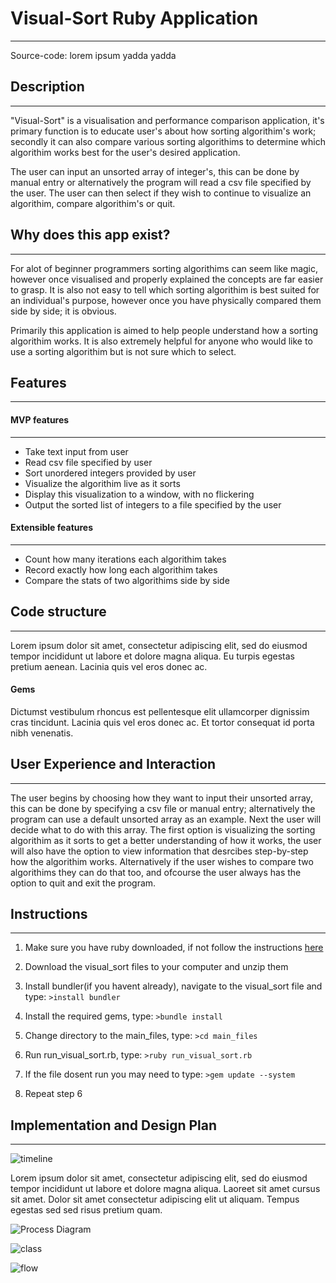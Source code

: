 # Visual-Sort Ruby Application
***
Source-code: lorem ipsum yadda yadda

## Description
***
"Visual-Sort" is a visualisation and performance comparison application, it's primary function is to educate user's about how sorting algorithim's work; secondly it can also compare various sorting algorithims to determine which algorithim works best for the user's desired application.

The user can input an unsorted array of integer's, this can be done by manual entry or alternatively the program will read a csv file specified by the user. The user can then select if they wish to continue to visualize an algorithim, compare algorithim's or quit.

## Why does this app exist?
***
For alot of beginner programmers sorting algorithims can seem like magic, however once visualised and properly explained the concepts are far easier to grasp. It is also not easy to tell which sorting algorithim is best suited for an individual's purpose, however once you have physically compared them side by side; it is obvious. 

Primarily this application is aimed to help people understand how a sorting algorithim works. It is also extremely helpful for anyone who would like to use a sorting algorithim but is not sure which to select.


## Features
***

#### MVP features
***
+ Take text input from user
+ Read csv file specified by user
+ Sort unordered integers provided by user
+ Visualize the algorithim live as it sorts
+ Display this visualization to a window, with no flickering 
+ Output the sorted list of integers to a file specified by the user

#### Extensible features
***
+ Count how many iterations each algorithim takes
+ Record exactly how long each algorithim takes
+ Compare the stats of two algorithims side by side


## Code structure
***
Lorem ipsum dolor sit amet, consectetur adipiscing elit, sed do eiusmod tempor incididunt ut labore et dolore magna aliqua. Eu turpis egestas pretium aenean. Lacinia quis vel eros donec ac. 

#### Gems

Dictumst vestibulum rhoncus est pellentesque elit ullamcorper dignissim cras tincidunt. Lacinia quis vel eros donec ac. Et tortor consequat id porta nibh venenatis.

## User Experience and Interaction
***
The user begins by choosing how they want to input their unsorted array, this can be done by specifying a csv file or manual entry; alternatively the program can use a default unsorted array as an example. Next the user will decide what to do with this array. The first option is visualizing the sorting algorithim as it sorts to get a better understanding of how it works, the user will also have the option to view information that desrcibes step-by-step how the algorithim works. Alternatively if the user wishes to compare two algorithims they can do that too, and ofcourse the user always has the option to quit and exit the program.

## Instructions
***
1. Make sure you have ruby downloaded, if not follow the instructions [here](https://www.ruby-lang.org/en/documentation/installation/)

2. Download the visual_sort files to your computer and unzip them

3. Install bundler(if you havent already), navigate to the visual_sort file and type: 
```>install bundler```

4. Install the required gems, type:
```>bundle install```

5. Change directory to the main_files, type:
```>cd main_files```

6. Run run_visual_sort.rb, type:
```>ruby run_visual_sort.rb```

7. If the file dosent run you may need to type:
```>gem update --system```

8. Repeat step 6

## Implementation and Design Plan
***

![timeline](./docs/diagrams/timeline.jpg?raw=true "Title")

Lorem ipsum dolor sit amet, consectetur adipiscing elit, sed do eiusmod tempor incididunt ut labore et dolore magna aliqua. Laoreet sit amet cursus sit amet. Dolor sit amet consectetur adipiscing elit ut aliquam. Tempus egestas sed sed risus pretium quam.

![Process Diagram](./docs/diagrams/process_diagram.jpg?raw=true "VisualSort Process Diagram")

![class](./docs/diagrams/class_diagram.jpg?raw=true "VisualSort Class Diagram")

![flow](./docs/diagrams/flow_diagram.jpg?raw=true "VisualSort Flow Diagram")



